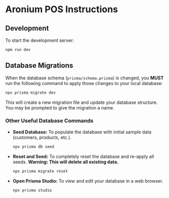 # Aronium POS Instructions

## Development

To start the development server:

```bash
npm run dev
```

## Database Migrations

When the database schema (`prisma/schema.prisma`) is changed, you **MUST** run the following command to apply those changes to your local database:

```bash
npx prisma migrate dev
```

This will create a new migration file and update your database structure. You may be prompted to give the migration a name.

### Other Useful Database Commands

- **Seed Database:** To populate the database with initial sample data (customers, products, etc.).
  ```bash
  npx prisma db seed
  ```

- **Reset and Seed:** To completely reset the database and re-apply all seeds. **Warning: This will delete all existing data.**
  ```bash
  npx prisma migrate reset
  ```

- **Open Prisma Studio:** To view and edit your database in a web browser.
  ```bash
  npx prisma studio
  ```
